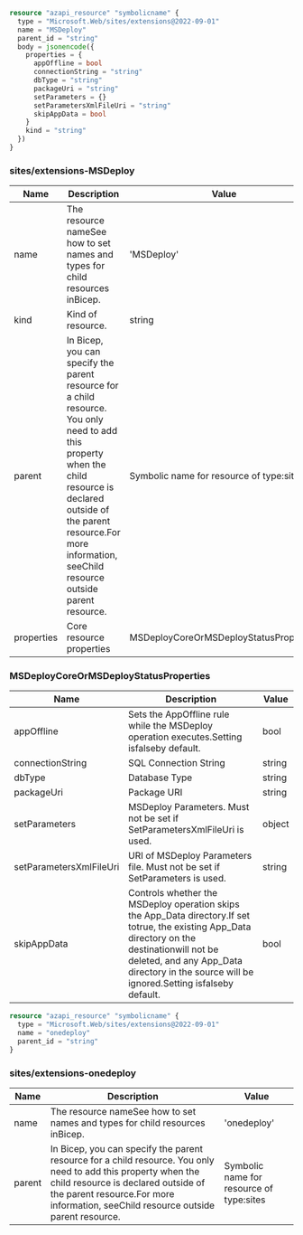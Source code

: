 ```terraform
resource "azapi_resource" "symbolicname" {
  type = "Microsoft.Web/sites/extensions@2022-09-01"
  name = "MSDeploy"
  parent_id = "string"
  body = jsonencode({
    properties = {
      appOffline = bool
      connectionString = "string"
      dbType = "string"
      packageUri = "string"
      setParameters = {}
      setParametersXmlFileUri = "string"
      skipAppData = bool
    }
    kind = "string"
  })
}

```

### sites/extensions-MSDeploy

| Name | Description | Value |
|-|-|-|
| name | The resource nameSee how to set names and types for child resources inBicep. | 'MSDeploy' |
| kind | Kind of resource. | string |
| parent | In Bicep, you can specify the parent resource for a child resource. You only need to add this property when the child resource is declared outside of the parent resource.For more information, seeChild resource outside parent resource. | Symbolic name for resource of type:sites |
| properties | Core resource properties | MSDeployCoreOrMSDeployStatusProperties |


### MSDeployCoreOrMSDeployStatusProperties

| Name | Description | Value |
|-|-|-|
| appOffline | Sets the AppOffline rule while the MSDeploy operation executes.Setting isfalseby default. | bool |
| connectionString | SQL Connection String | string |
| dbType | Database Type | string |
| packageUri | Package URI | string |
| setParameters | MSDeploy Parameters. Must not be set if SetParametersXmlFileUri is used. | object |
| setParametersXmlFileUri | URI of MSDeploy Parameters file. Must not be set if SetParameters is used. | string |
| skipAppData | Controls whether the MSDeploy operation skips the App_Data directory.If set totrue, the existing App_Data directory on the destinationwill not be deleted, and any App_Data directory in the source will be ignored.Setting isfalseby default. | bool |


```terraform
resource "azapi_resource" "symbolicname" {
  type = "Microsoft.Web/sites/extensions@2022-09-01"
  name = "onedeploy"
  parent_id = "string"
}

```

### sites/extensions-onedeploy

| Name | Description | Value |
|-|-|-|
| name | The resource nameSee how to set names and types for child resources inBicep. | 'onedeploy' |
| parent | In Bicep, you can specify the parent resource for a child resource. You only need to add this property when the child resource is declared outside of the parent resource.For more information, seeChild resource outside parent resource. | Symbolic name for resource of type:sites |


